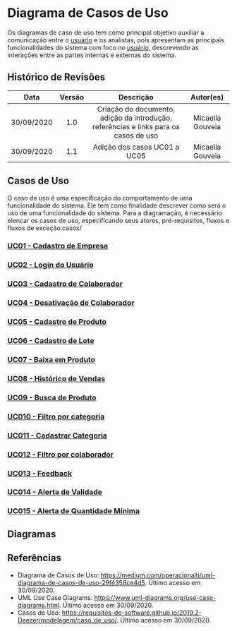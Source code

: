 # Diagrama de Casos de Uso  
Os diagramas de caso de uso tem como principal objetivo auxiliar a comunicação entre o [usuário](Modeling/objeto?id=usuário) e os analistas, pois apresentam as principais funcionalidades do sistema com foco no [usuário](Modeling/objeto?id=usuário), descrevendo as interações entre as partes internas e externas do sistema.

## Histórico de Revisões

| Data | Versão | Descrição | Autor(es) |
|:----:|:------:|:---------:|:---------:|
| 30/09/2020 | 1.0 | Criação do documento, adição da introdução, referências e links para os casos de uso | Micaella Gouveia |
| 30/09/2020 | 1.1 | Adição dos casos UC01 a UC05 | Micaella Gouveia |

## Casos de Uso
O caso de uso é uma especificação do comportamento de uma funcionalidade do sistema.
Ele tem como finalidade descrever como será o uso de uma funcionalidade do sistema.
Para a diagramação, é necessário elencar os casos de uso, especificando seus atores, pré-requisitos, fluxos e fluxos de exceção.casos/
### [UC01 - Cadastro de Empresa](Modeling/CasosUso/casos/caso1.md)
### [UC02 - Login do Usuário](Modeling/CasosUso/casos/caso2.md)
### [UC03 - Cadastro de Colaborador](Modeling/CasosUso/casos/caso3.md)
### [UC04 - Desativação de Colaborador](Modeling/CasosUso/casos/caso4.md)
### [UC05 - Cadastro de Produto](Modeling/CasosUso/casos/caso5.md)
### [UC06 - Cadastro de Lote](Modeling/CasosUso/casos/caso6.md)
### [UC07 - Baixa em Produto](Modeling/CasosUso/casos/caso7.md)
### [UC08 - Histórico de Vendas](Modeling/CasosUso/casos/caso8.md)
### [UC09 - Busca de Produto](Modeling/CasosUso/casos/caso9.md)
### [UC010 - Filtro por categoria](Modeling/CasosUso/casos/caso10.md)
### [UC011 - Cadastrar Categoria](Modeling/CasosUso/casos/caso11.md)
### [UC012 - Filtro por colaborador](Modeling/CasosUso/casos/caso12.md)
### [UC013 - Feedback](Modeling/CasosUso/casos/caso13.md)
### [UC014 - Alerta de Validade](Modeling/CasosUso/casos/caso14.md)
### [UC015 - Alerta de Quantidade Mínima](Modeling/CasosUso/casos/caso15.md)

## Diagramas

## Referências
* Diagrama de Casos de Uso: <https://medium.com/operacionalti/uml-diagrama-de-casos-de-uso-29f4358ce4d5>. Último acesso  em 30/09/2020.
* UML Use Case Diagrams: <https://www.uml-diagrams.org/use-case-diagrams.html>. Último acesso em 30/09/2020.
* Casos de Uso: <https://requisitos-de-software.github.io/2019.2-Deezer/modelagem/caso_de_uso/>. Último acesso em 30/09/2020.

